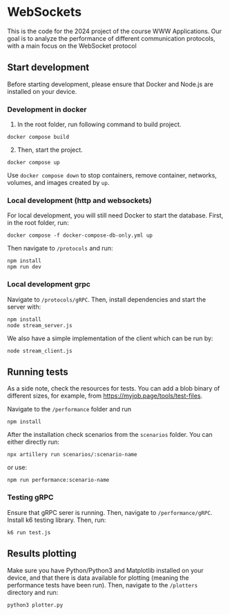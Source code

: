 # WebSockets

This is the code for the 2024 project of the course WWW Applications.
Our goal is to analyze the performance of different communication 
protocols, with a main focus on the WebSocket protocol


## Start development
Before starting development, please ensure that Docker and Node.js are installed on your device.

### Development in docker
1. In the root folder, run following command to build project.
```
docker compose build
```
2. Then, start the project.
```
docker compose up
```
Use `docker compose down`  to stop containers, remove container, networks, volumes, and images created by `up`.

### Local development (http and websockets)
For local development, you will still need Docker to start the database.
First, in the root folder, run:
```
docker compose -f docker-compose-db-only.yml up
```
Then navigate to `/protocols` and run:
```
npm install
npm run dev
```

### Local development grpc


Navigate to `/protocols/gRPC`. Then, install dependencies and start the server with:
```
npm install
node stream_server.js
```

We also have a simple implementation of the client which can be run by:
```
node stream_client.js
```


## Running tests
As a side note, check the resources for tests. You can add a blob binary of different sizes, for example, from https://myjob.page/tools/test-files.

Navigate to the `/performance` folder and run
```
npm install
```
After the installation check scenarios from the `scenarios` folder. You can either directly run:
```
npx artillery run scenarios/:scenario-name
```
or use:
```
npm run performance:scenario-name
```
### Testing gRPC

Ensure that gRPC serer is running. Then, navigate to `/performance/gRPC`.
Install k6 testing library. Then, run:
```
k6 run test.js 
```

## Results plotting
Make sure you have Python/Python3 and Matplotlib installed on your device, 
and that there is data available for plotting 
(meaning the performance tests have been run). 
Then, navigate to the `/plotters` directory and run:

```
python3 plotter.py
```
